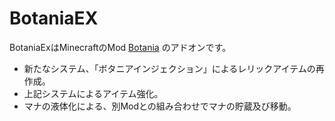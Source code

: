 # BotaniaEX

BotaniaExはMinecraftのMod  [Botania](https://github.com/Vazkii/Botania) のアドオンです。

* 新たなシステム、「ボタニアインジェクション」によるレリックアイテムの再作成。
* 上記システムによるアイテム強化。
* マナの液体化による、別Modとの組み合わせでマナの貯蔵及び移動。

